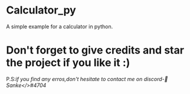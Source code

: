 # Calculator_py
A simple example for a calculator in python.

# Don't forget to give credits and star the project if you like it :)
P.S:*if you find any erros,don't hesitate to contact me on discord-🎃Sanke</>#4704*
